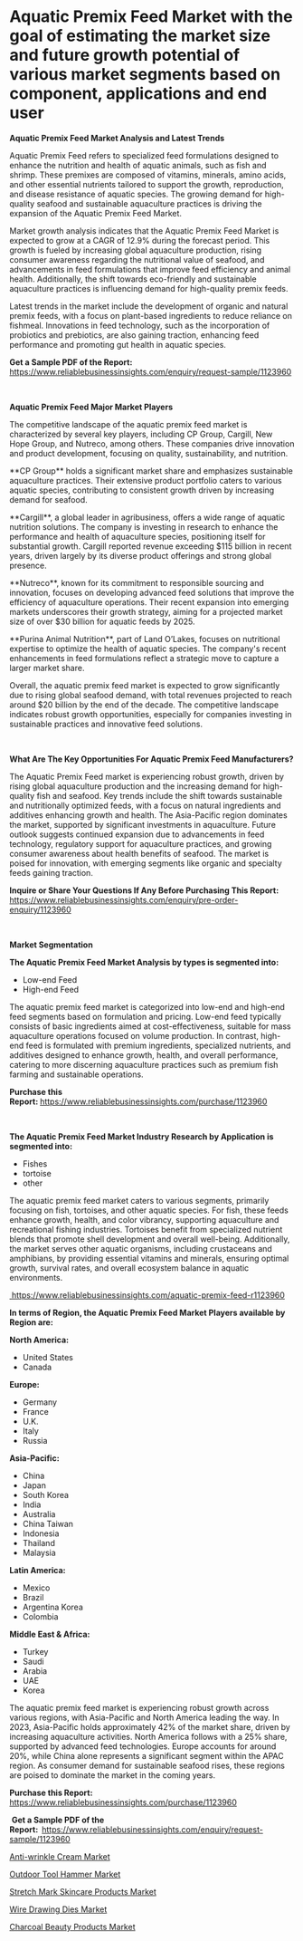 <p><h1>Aquatic Premix Feed Market with the goal of estimating the market size and future growth potential of various market segments based on component, applications and end user</h1></p><p><strong>Aquatic Premix Feed Market Analysis and Latest Trends</strong></p>
<p><p>Aquatic Premix Feed refers to specialized feed formulations designed to enhance the nutrition and health of aquatic animals, such as fish and shrimp. These premixes are composed of vitamins, minerals, amino acids, and other essential nutrients tailored to support the growth, reproduction, and disease resistance of aquatic species. The growing demand for high-quality seafood and sustainable aquaculture practices is driving the expansion of the Aquatic Premix Feed Market.</p><p>Market growth analysis indicates that the Aquatic Premix Feed Market is expected to grow at a CAGR of 12.9% during the forecast period. This growth is fueled by increasing global aquaculture production, rising consumer awareness regarding the nutritional value of seafood, and advancements in feed formulations that improve feed efficiency and animal health. Additionally, the shift towards eco-friendly and sustainable aquaculture practices is influencing demand for high-quality premix feeds.</p><p>Latest trends in the market include the development of organic and natural premix feeds, with a focus on plant-based ingredients to reduce reliance on fishmeal. Innovations in feed technology, such as the incorporation of probiotics and prebiotics, are also gaining traction, enhancing feed performance and promoting gut health in aquatic species.</p></p>
<p><strong>Get a Sample PDF of the Report:&nbsp;</strong> <a href="https://www.reliablebusinessinsights.com/enquiry/request-sample/1123960?utm_campaign=1780&utm_medium=2&utm_source=Github&utm_content=ia&utm_term=01112024&utm_id=aquatic-premix-feed">https://www.reliablebusinessinsights.com/enquiry/request-sample/1123960</a></p>
<p>&nbsp;</p>
<p><strong>Aquatic Premix Feed Major Market Players</strong></p>
<p><p>The competitive landscape of the aquatic premix feed market is characterized by several key players, including CP Group, Cargill, New Hope Group, and Nutreco, among others. These companies drive innovation and product development, focusing on quality, sustainability, and nutrition.</p><p>**CP Group** holds a significant market share and emphasizes sustainable aquaculture practices. Their extensive product portfolio caters to various aquatic species, contributing to consistent growth driven by increasing demand for seafood.</p><p>**Cargill**, a global leader in agribusiness, offers a wide range of aquatic nutrition solutions. The company is investing in research to enhance the performance and health of aquaculture species, positioning itself for substantial growth. Cargill reported revenue exceeding $115 billion in recent years, driven largely by its diverse product offerings and strong global presence.</p><p>**Nutreco**, known for its commitment to responsible sourcing and innovation, focuses on developing advanced feed solutions that improve the efficiency of aquaculture operations. Their recent expansion into emerging markets underscores their growth strategy, aiming for a projected market size of over $30 billion for aquatic feeds by 2025. </p><p>**Purina Animal Nutrition**, part of Land O’Lakes, focuses on nutritional expertise to optimize the health of aquatic species. The company's recent enhancements in feed formulations reflect a strategic move to capture a larger market share.</p><p>Overall, the aquatic premix feed market is expected to grow significantly due to rising global seafood demand, with total revenues projected to reach around $20 billion by the end of the decade. The competitive landscape indicates robust growth opportunities, especially for companies investing in sustainable practices and innovative feed solutions.</p></p>
<p>&nbsp;</p>
<p><strong>What Are The Key Opportunities For Aquatic Premix Feed Manufacturers?</strong></p>
<p><p>The Aquatic Premix Feed market is experiencing robust growth, driven by rising global aquaculture production and the increasing demand for high-quality fish and seafood. Key trends include the shift towards sustainable and nutritionally optimized feeds, with a focus on natural ingredients and additives enhancing growth and health. The Asia-Pacific region dominates the market, supported by significant investments in aquaculture. Future outlook suggests continued expansion due to advancements in feed technology, regulatory support for aquaculture practices, and growing consumer awareness about health benefits of seafood. The market is poised for innovation, with emerging segments like organic and specialty feeds gaining traction.</p></p>
<p><strong>Inquire or Share Your Questions If Any Before Purchasing This Report:</strong> <a href="https://www.reliablebusinessinsights.com/enquiry/pre-order-enquiry/1123960?utm_campaign=1780&utm_medium=2&utm_source=Github&utm_content=ia&utm_term=01112024&utm_id=aquatic-premix-feed">https://www.reliablebusinessinsights.com/enquiry/pre-order-enquiry/1123960</a></p>
<p>&nbsp;</p>
<p><strong>Market Segmentation</strong></p>
<p><strong>The Aquatic Premix Feed Market Analysis by types is segmented into:</strong></p>
<p><ul><li>Low-end Feed</li><li>High-end Feed</li></ul></p>
<p><p>The aquatic premix feed market is categorized into low-end and high-end feed segments based on formulation and pricing. Low-end feed typically consists of basic ingredients aimed at cost-effectiveness, suitable for mass aquaculture operations focused on volume production. In contrast, high-end feed is formulated with premium ingredients, specialized nutrients, and additives designed to enhance growth, health, and overall performance, catering to more discerning aquaculture practices such as premium fish farming and sustainable operations.</p></p>
<p><strong>Purchase this Report:&nbsp;</strong><a href="https://www.reliablebusinessinsights.com/purchase/1123960?utm_campaign=1780&utm_medium=2&utm_source=Github&utm_content=ia&utm_term=01112024&utm_id=aquatic-premix-feed">https://www.reliablebusinessinsights.com/purchase/1123960</a></p>
<p>&nbsp;</p>
<p><strong>The Aquatic Premix Feed Market Industry Research by Application is segmented into:</strong></p>
<p><ul><li>Fishes</li><li>tortoise</li><li>other</li></ul></p>
<p><p>The aquatic premix feed market caters to various segments, primarily focusing on fish, tortoises, and other aquatic species. For fish, these feeds enhance growth, health, and color vibrancy, supporting aquaculture and recreational fishing industries. Tortoises benefit from specialized nutrient blends that promote shell development and overall well-being. Additionally, the market serves other aquatic organisms, including crustaceans and amphibians, by providing essential vitamins and minerals, ensuring optimal growth, survival rates, and overall ecosystem balance in aquatic environments.</p></p>
<p><a href="https://www.reliablebusinessinsights.com/aquatic-premix-feed-r1123960?utm_campaign=1780&utm_medium=2&utm_source=Github&utm_content=ia&utm_term=01112024&utm_id=aquatic-premix-feed">&nbsp;https://www.reliablebusinessinsights.com/aquatic-premix-feed-r1123960</a></p>
<p><strong>In terms of Region, the Aquatic Premix Feed Market Players available by Region are:</strong></p>
<p>
    <p> <strong> North America: </strong>
        <ul>
            <li>United States</li>
            <li>Canada</li>
        </ul>
        </p> 
    <p> <strong> Europe: </strong>
        <ul>
            <li>Germany</li>
            <li>France</li>
            <li>U.K.</li>
            <li>Italy</li>
            <li>Russia</li>
        </ul>
        </p> 
    <p> <strong> Asia-Pacific: </strong>
        <ul>
            <li>China</li>
            <li>Japan</li>
            <li>South Korea</li>
            <li>India</li>
            <li>Australia</li>
            <li>China Taiwan</li>
            <li>Indonesia</li>
            <li>Thailand</li>
            <li>Malaysia</li>
        </ul>
        </p> 
    <p> <strong> Latin America: </strong>
        <ul>
            <li>Mexico</li>
            <li>Brazil</li>
            <li>Argentina Korea</li>
            <li>Colombia</li>
        </ul>
        </p> 
    <p> <strong> Middle East & Africa: </strong>
        <ul>
            <li>Turkey</li>
            <li>Saudi</li>
            <li>Arabia</li>
            <li>UAE</li>
            <li>Korea</li>
        </ul>
    </p>
    </p>
<p><p>The aquatic premix feed market is experiencing robust growth across various regions, with Asia-Pacific and North America leading the way. In 2023, Asia-Pacific holds approximately 42% of the market share, driven by increasing aquaculture activities. North America follows with a 25% share, supported by advanced feed technologies. Europe accounts for around 20%, while China alone represents a significant segment within the APAC region. As consumer demand for sustainable seafood rises, these regions are poised to dominate the market in the coming years.</p></p>
<p><strong>Purchase this Report: </strong><a href="https://www.reliablebusinessinsights.com/purchase/1123960?utm_campaign=1780&utm_medium=2&utm_source=Github&utm_content=ia&utm_term=01112024&utm_id=aquatic-premix-feed">https://www.reliablebusinessinsights.com/purchase/1123960</a></p>
<p>&nbsp;<strong>Get a Sample PDF of the Report:&nbsp;&nbsp;</strong><a href="https://www.reliablebusinessinsights.com/enquiry/request-sample/1123960?utm_campaign=1780&utm_medium=2&utm_source=Github&utm_content=ia&utm_term=01112024&utm_id=aquatic-premix-feed">https://www.reliablebusinessinsights.com/enquiry/request-sample/1123960</a></p>
<p><strong></strong></p>
<p><p><a href="https://www.linkedin.com/pulse/anti-wrinkle-cream-market-growth-segmentation-regional-analysis-ns0re?utm_campaign=1780&utm_medium=2&utm_source=Github&utm_content=ia&utm_term=01112024&utm_id=aquatic-premix-feed">Anti-wrinkle Cream Market</a></p><p><a href="https://www.linkedin.com/pulse/in-depth-outdoor-tool-hammer-market-review-size-share-66cagr-bcyve?utm_campaign=1780&utm_medium=2&utm_source=Github&utm_content=ia&utm_term=01112024&utm_id=aquatic-premix-feed">Outdoor Tool Hammer Market</a></p><p><a href="https://www.linkedin.com/pulse/future-stretch-mark-skincare-products-market-global-forecast-cchbe?utm_campaign=1780&utm_medium=2&utm_source=Github&utm_content=ia&utm_term=01112024&utm_id=aquatic-premix-feed">Stretch Mark Skincare Products Market</a></p><p><a href="https://www.linkedin.com/pulse/global-wire-drawing-dies-market-forecast-2024-2031-trends-g6xce?utm_campaign=1780&utm_medium=2&utm_source=Github&utm_content=ia&utm_term=01112024&utm_id=aquatic-premix-feed">Wire Drawing Dies Market</a></p><p><a href="https://www.linkedin.com/pulse/emerging-charcoal-beauty-products-market-opportunities-analysis-n0vce?utm_campaign=1780&utm_medium=2&utm_source=Github&utm_content=ia&utm_term=01112024&utm_id=aquatic-premix-feed">Charcoal Beauty Products Market</a></p></p>